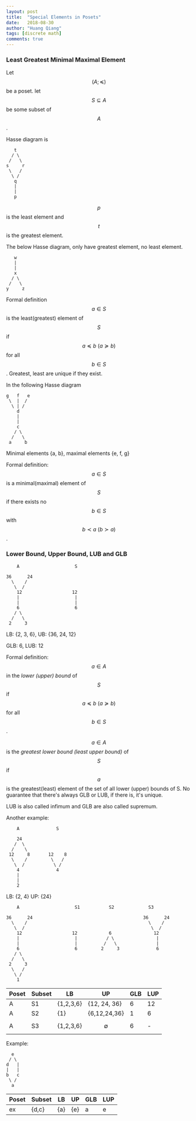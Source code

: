 ```yaml
---
layout: post
title:  "Special Elements in Posets"
date:   2018-08-30
author: "Huang Qiang"
tags: [discrete math]
comments: true
---
```


### Least Greatest Minimal Maximal Element

Let $$(A;\preceq)$$ be a poset. let $$S \subseteq A$$ be some subset of $$A$$.

Hasse diagram is

```
   t
  / \
 /   \
s     r
 \   /
  \ /
   q
   |
   |
   p
```
$$p$$ is the least element and $$t$$ is the greatest element.


The below Hasse diagram, only have greatest element, no least element.

```
   w
   |
   |
   x
  / \
 /   \
y     z
```
Formal definition $$a \in S$$ is the least(greatest) element of $$S$$ if $$a \preceq b\ (a \succeq b)$$ for all $$b \in S$$. Greatest, least are unique if they exist.

In the following Hasse diagram

```
g   f   e
 \  |  /
  \ | /
    d
    |
    |
    c
   / \
  /   \
 a     b
```

Minimal elements {a, b}, maximal elements {e, f, g}

Formal definition: $$a \in S$$ is a minimal(maximal) element of $$S$$ if there exists no $$b \in S$$ with $$b \prec a\ (b \succ a)$$.

### Lower Bound, Upper Bound, LUB and GLB

```
    A                     S
    
36      24
  \    /
   \  /
    12                   12
    |                     |
    |                     |
    6                     6
   / \
  /   \
 2     3
```

LB: {2, 3, 6}, UB: {36, 24, 12}

GLB: 6, LUB: 12

Formal definition: $$a \in A$$ in the _lower (upper) bound_ of $$S$$ if $$a \preceq b\ (a \succeq b)$$ for all $$b \in S$$.

$$a \in A$$ is the _greatest lower bound (least upper bound)_ of $$S$$ if $$a$$ is the greatest(least) element of the set of all lower (upper) bounds of S. No guarantee that there's always GLB or LUB, if there is, it's unique.

LUB is also called infimum and GLB are also called supremum.

Another example:

```
    A              S
    
    24
   /  \
  /    \
 12     8       12    8  
  \    /         \   /
   \  /           \ /
    4              4
    |
    |
    2 
```

LB: {2, 4}
UP: {24}


```
    A                     S1           S2             S3      
    
36      24                                          36      24
  \    /                                              \    /
   \  /                                                \  /
    12                   12            6                12  
    |                     |           / \                |
    |                     |          /   \               |
    6                     6         2     3              6
   / \
  /   \
 2     3
  \   /
   \ /
    1
```

Poset | Subset | LB  | UP  | GLB | LUP
----- | ------ | --- | --- | --- | ---
A     | S1     | {1,2,3,6}  | {12, 24, 36} | 6 | 12
A     | S2     | {1} | {6,12,24,36} | 1 | 6
A     | S3     | {1,2,3,6} | $$\emptyset$$ | 6 | -



Example: 

```
  e
 / \
d   |
|   |
b   c
 \ /
  a
```

Poset | Subset | LB  | UP  | GLB | LUP
----- | ------ | --- | --- | --- | ---
ex    | {d,c}  | {a} | {e} | a   | e

